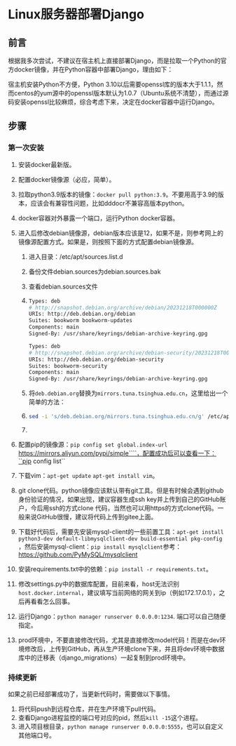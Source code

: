 # Linux服务器部署Django



## 前言

根据我多次尝试，不建议在宿主机上直接部署Django，而是拉取一个Python的官方docker镜像，并在Python容器中部署Django，理由如下：

宿主机安装Python不方便，Python 3.10以后需要openssl库的版本大于1.1.1，然而centos的yum源中的openssl版本默认为1.0.7（Ubuntu系统不清楚），而通过源码安装openssl比较麻烦，综合考虑下来，决定在docker容器中运行Django。



## 步骤

### 第一次安装

1. 安装docker最新版。

2. 配置docker镜像源（必应，简单）。

3. 拉取python3.9版本的镜像：``docker pull python:3.9``。不要用高于3.9的版本，应该会有兼容性问题，比如dddocr不兼容高版本python。

4. docker容器对外暴露一个端口，运行Python docker容器。

5. 进入后修改debian镜像源，debian版本应该是12，如果不是，则参考网上的镜像源配置方式。如果是，则按照下面的方式配置debian镜像源。

   1. 进入目录：/etc/apt/sources.list.d

   2. 备份文件debian.sources为debian.sources.bak

   3. 查看debian.sources文件

   4. ```Bash
      Types: deb
      # http://snapshot.debian.org/archive/debian/20231218T000000Z
      URIs: http://deb.debian.org/debian
      Suites: bookworm bookworm-updates
      Components: main
      Signed-By: /usr/share/keyrings/debian-archive-keyring.gpg
      
      Types: deb
      # http://snapshot.debian.org/archive/debian-security/20231218T000000Z
      URIs: http://deb.debian.org/debian-security
      Suites: bookworm-security
      Components: main
      Signed-By: /usr/share/keyrings/debian-archive-keyring.gpg
      ```

   5. 将````deb.debian.org````替换为````mirrors.tuna.tsinghua.edu.cn````，这里给出一个简单的方法：

   6. ```Bash
      sed -i 's/deb.debian.org/mirrors.tuna.tsinghua.edu.cn/g' /etc/apt/sources.list.d/debian.sources
      ```

   7. 

6. 配置pip的镜像源：``pip config set global.index-url ``https://mirrors.aliyun.com/pypi/simple````，配置成功后可以查看一下：``pip config list``

7. 下载vim：``apt-get update`` ``apt-get install vim``。

8. git clone代码。python镜像应该默认带有git工具。但是有时候会遇到github身份验证的情况，如果出现，建议容器生成ssh key并上传到自己的GitHub账户，今后用ssh的方式clone 代码，当然也可以用https的方式clone代码。一般来说GitHub很慢，建议将代码上传到gitee上面。

9. 下载好代码后，需要先安装mysql-client的一些前置工具：``apt-get install python3-dev default-libmysqlclient-dev build-essential pkg-config`` ，然后安装mysql-client：``pip install mysqlclient``参考：https://github.com/PyMySQL/mysqlclient

10. 安装requirements.txt中的依赖：``pip install -r requirements.txt``。

11. 修改settings.py中的数据库配置，目前来看，host无法识别``host.docker.internal``，建议填写当前网络的网关到ip（例如172.17.0.1），之后再看看怎么回事。

12. 运行Django：``python manager runserver 0.0.0.0:1234``. 端口可以自己随便指定。

13. prod环境中，不要直接修改代码，尤其是直接修改model代码！而是在dev环境修改后，上传到GitHub，再从生产环境clone下来，并且将dev环境中数据库中的迁移表（django_migrations）一起复制到prod环境中。



### 持续更新

如果之前已经部署成功了，当更新代码时，需要做以下事情。

1. 将代码push到远程仓库，并在生产环境下pull代码。
2. 查看Django进程监控的端口号对应的pid，然后``kill -15``这个进程。
3. 进入项目根目录，``python manage runserver 0.0.0.0:5555``，也可以自定义其他端口号。